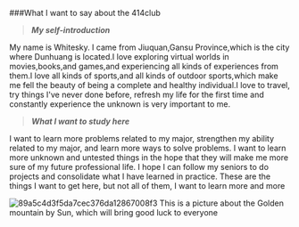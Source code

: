 ###What I want to say about the 414club  

>***My self-introduction***  

My name is Whitesky. I came from Jiuquan,Gansu Province,which is the city where Dunhuang is located.I love exploring virtual worlds in movies,books,and games,and experiencing all kinds of experiences from them.I love all kinds of sports,and all kinds of outdoor sports,which make me fell the beauty of being a complete and healthy individual.I love to travel, try things I've never done before, refresh my life for the first time and constantly experience the unknown is very important to me.  

>***What I want to study here***  

I want to learn more problems related to my major, strengthen my ability related to my major, and learn more ways to solve problems. I want to learn more unknown and untested things in the hope that they will make me more sure of my future professional life. I hope I can follow my seniors to do projects and consolidate what I have learned in practice. These are the things I want to get here, but not all of them, I want to learn more and more

![89a5c4d3f5da7cec376da12867008f3](https://github.com/user-attachments/assets/5f581610-76b8-413a-959e-5d76496f1f46)
This is a picture about the Golden mountain by Sun, which will bring good luck to everyone
